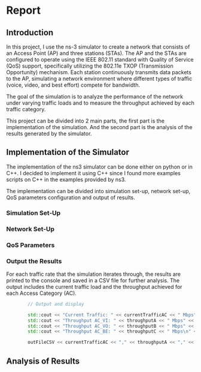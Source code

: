 # Report

## Introduction

In this project, I use the ns-3 simulator to create a network that consists of an Access Point (AP) and three stations (STAs). The AP and the STAs are configured to operate using the IEEE 802.11 standard with Quality of Service (QoS) support, specifically utilizing the 802.11e TXOP (Transmission Opportunity) mechanism. Each station continuously transmits data packets to the AP, simulating a network environment where different types of traffic (voice, video, and best effort) compete for bandwidth.

The goal of the simulation is to analyze the performance of the network under varying traffic loads and to measure the throughput achieved by each traffic category. 

This project can be divided into 2 main parts, the first part is the implementation of the simulation. And the second part is the analysis of the results generated by the simulator.


## Implementation of the Simulator

The implementation of the ns3 simulator can be done either on python or in C++. I decided to implement it using C++ since I found more examples scripts on C++ in the examples provided by ns3.

The implementation can be divided into simulation set-up, network set-up, QoS parameters configuration and output of results.

### Simulation Set-Up

### Network Set-Up

### QoS Parameters 

### Output the Results

For each traffic rate that the simulation iterates through, the results are printed to the console and saved in a CSV file for further analysis. The output includes the current traffic load and the throughput achieved for each Access Category (AC).

```c++
        // Output and display

        std::cout << "Current Traffic: " << currentTrafficAC << " Mbps" << std::endl;
        std::cout << "Throughput AC_VI: " << throughputA << " Mbps" << std::endl;
        std::cout << "Throughput AC_VO: " << throughputB << " Mbps" << std::endl;
        std::cout << "Throughput AC_BE: " << throughputC << " Mbps\n" << std::endl;

        outFileCSV << currentTrafficAC << "," << throughputA << "," << throughputB << "," << throughputC << std::endl;
```

## Analysis of Results

